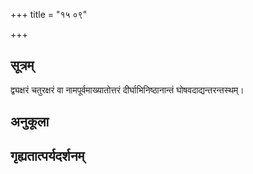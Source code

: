 +++
title = "१५ ०९"

+++
## सूत्रम्
द्व्यक्षरं चतुरक्षरं वा नामपूर्वमाख्यातोत्तरं दीर्घाभिनिष्ठानान्तं घोषवदाद्यन्तरन्तस्थम्।
## अनुकूला

## गृह्यतात्पर्यदर्शनम्

